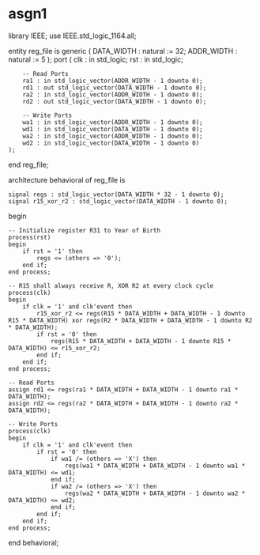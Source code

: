 # asgn1
library IEEE;
use IEEE.std_logic_1164.all;

entity reg_file is
    generic (
        DATA_WIDTH : natural := 32;
        ADDR_WIDTH : natural := 5
    );
    port (
        clk : in std_logic;
        rst : in std_logic;

        -- Read Ports
        ra1 : in std_logic_vector(ADDR_WIDTH - 1 downto 0);
        rd1 : out std_logic_vector(DATA_WIDTH - 1 downto 0);
        ra2 : in std_logic_vector(ADDR_WIDTH - 1 downto 0);
        rd2 : out std_logic_vector(DATA_WIDTH - 1 downto 0);

        -- Write Ports
        wa1 : in std_logic_vector(ADDR_WIDTH - 1 downto 0);
        wd1 : in std_logic_vector(DATA_WIDTH - 1 downto 0);
        wa2 : in std_logic_vector(ADDR_WIDTH - 1 downto 0);
        wd2 : in std_logic_vector(DATA_WIDTH - 1 downto 0)
    );
end reg_file;

architecture behavioral of reg_file is

    signal regs : std_logic_vector(DATA_WIDTH * 32 - 1 downto 0);
    signal r15_xor_r2 : std_logic_vector(DATA_WIDTH - 1 downto 0);

begin

    -- Initialize register R31 to Year of Birth
    process(rst)
    begin
        if rst = '1' then
            regs <= (others => '0');
        end if;
    end process;

    -- R15 shall always receive R, XOR R2 at every clock cycle
    process(clk)
    begin
        if clk = '1' and clk'event then
            r15_xor_r2 <= regs(R15 * DATA_WIDTH + DATA_WIDTH - 1 downto R15 * DATA_WIDTH) xor regs(R2 * DATA_WIDTH + DATA_WIDTH - 1 downto R2 * DATA_WIDTH);
            if rst = '0' then
                regs(R15 * DATA_WIDTH + DATA_WIDTH - 1 downto R15 * DATA_WIDTH) <= r15_xor_r2;
            end if;
        end if;
    end process;

    -- Read Ports
    assign rd1 <= regs(ra1 * DATA_WIDTH + DATA_WIDTH - 1 downto ra1 * DATA_WIDTH);
    assign rd2 <= regs(ra2 * DATA_WIDTH + DATA_WIDTH - 1 downto ra2 * DATA_WIDTH);

    -- Write Ports
    process(clk)
    begin
        if clk = '1' and clk'event then
            if rst = '0' then
                if wa1 /= (others => 'X') then
                    regs(wa1 * DATA_WIDTH + DATA_WIDTH - 1 downto wa1 * DATA_WIDTH) <= wd1;
                end if;
                if wa2 /= (others => 'X') then
                    regs(wa2 * DATA_WIDTH + DATA_WIDTH - 1 downto wa2 * DATA_WIDTH) <= wd2;
                end if;
            end if;
        end if;
    end process;

end behavioral;

